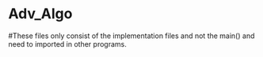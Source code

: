 # Adv_Algo
#These files only consist of the implementation files and not the main() and need to imported in other programs.
